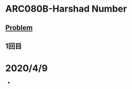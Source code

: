 # ARC080B-Harshad Number
[Problem](https://atcoder.jp/contests/abc080/tasks/abc080_b)
-----
## 1回目
# 2020/4/9
*